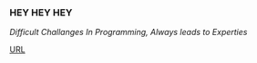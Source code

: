 ### HEY HEY HEY 
_Difficult Challanges In Programming, Always leads to Experties_

[URL](1minuteaunty.github.io)

